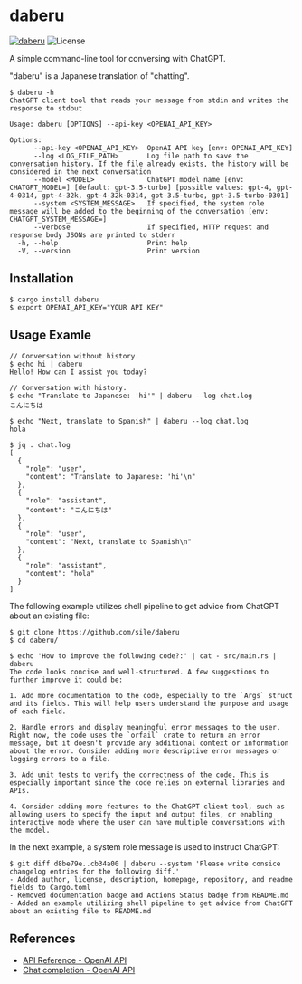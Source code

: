 daberu
======

[![daberu](https://img.shields.io/crates/v/daberu.svg)](https://crates.io/crates/daberu)
![License](https://img.shields.io/crates/l/daberu)

A simple command-line tool for conversing with ChatGPT.

"daberu" is a Japanese translation of "chatting".

```console
$ daberu -h
ChatGPT client tool that reads your message from stdin and writes the response to stdout

Usage: daberu [OPTIONS] --api-key <OPENAI_API_KEY>

Options:
      --api-key <OPENAI_API_KEY>  OpenAI API key [env: OPENAI_API_KEY]
      --log <LOG_FILE_PATH>       Log file path to save the conversation history. If the file already exists, the history will be considered in the next conversation
      --model <MODEL>             ChatGPT model name [env: CHATGPT_MODEL=] [default: gpt-3.5-turbo] [possible values: gpt-4, gpt-4-0314, gpt-4-32k, gpt-4-32k-0314, gpt-3.5-turbo, gpt-3.5-turbo-0301]
      --system <SYSTEM_MESSAGE>   If specified, the system role message will be added to the beginning of the conversation [env: CHATGPT_SYSTEM_MESSAGE=]
      --verbose                   If specified, HTTP request and response body JSONs are printed to stderr
  -h, --help                      Print help
  -V, --version                   Print version
```

Installation
------------

```cosnole
$ cargo install daberu
$ export OPENAI_API_KEY="YOUR API KEY"
```

Usage Examle
------------

```console
// Conversation without history.
$ echo hi | daberu
Hello! How can I assist you today?

// Conversation with history.
$ echo "Translate to Japanese: 'hi'" | daberu --log chat.log
こんにちは

$ echo "Next, translate to Spanish" | daberu --log chat.log
hola

$ jq . chat.log
[
  {
    "role": "user",
    "content": "Translate to Japanese: 'hi'\n"
  },
  {
    "role": "assistant",
    "content": "こんにちは"
  },
  {
    "role": "user",
    "content": "Next, translate to Spanish\n"
  },
  {
    "role": "assistant",
    "content": "hola"
  }
]
```

The following example utilizes shell pipeline to get advice from ChatGPT about an existing file:
```console
$ git clone https://github.com/sile/daberu
$ cd daberu/

$ echo 'How to improve the following code?:' | cat - src/main.rs | daberu
The code looks concise and well-structured. A few suggestions to further improve it could be:

1. Add more documentation to the code, especially to the `Args` struct and its fields. This will help users understand the purpose and usage of each field.

2. Handle errors and display meaningful error messages to the user. Right now, the code uses the `orfail` crate to return an error message, but it doesn't provide any additional context or information about the error. Consider adding more descriptive error messages or logging errors to a file.

3. Add unit tests to verify the correctness of the code. This is especially important since the code relies on external libraries and APIs.

4. Consider adding more features to the ChatGPT client tool, such as allowing users to specify the input and output files, or enabling interactive mode where the user can have multiple conversations with the model.
```

In the next example, a system role message is used to instruct ChatGPT:
```console
$ git diff d8be79e..cb34a00 | daberu --system 'Please write consice changelog entries for the following diff.'
- Added author, license, description, homepage, repository, and readme fields to Cargo.toml
- Removed documentation badge and Actions Status badge from README.md
- Added an example utilizing shell pipeline to get advice from ChatGPT about an existing file to README.md
```

References
----------

- [API Reference - OpenAI API](https://platform.openai.com/docs/api-reference/chat)
- [Chat completion - OpenAI API](https://platform.openai.com/docs/guides/chat)
